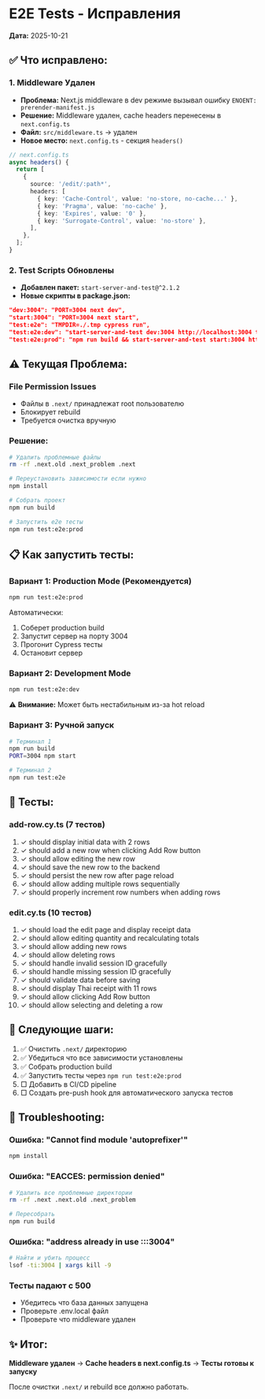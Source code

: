 # E2E Tests - Исправления

**Дата:** 2025-10-21

## ✅ Что исправлено:

### 1. Middleware Удален
- **Проблема:** Next.js middleware в dev режиме вызывал ошибку `ENOENT: prerender-manifest.js`
- **Решение:** Middleware удален, cache headers перенесены в `next.config.ts`
- **Файл:** `src/middleware.ts` → удален
- **Новое место:** `next.config.ts` - секция `headers()`

```typescript
// next.config.ts
async headers() {
  return [
    {
      source: '/edit/:path*',
      headers: [
        { key: 'Cache-Control', value: 'no-store, no-cache...' },
        { key: 'Pragma', value: 'no-cache' },
        { key: 'Expires', value: '0' },
        { key: 'Surrogate-Control', value: 'no-store' },
      ],
    },
  ];
}
```

### 2. Test Scripts Обновлены
- **Добавлен пакет:** `start-server-and-test@^2.1.2`
- **Новые скрипты в package.json:**

```json
"dev:3004": "PORT=3004 next dev",
"start:3004": "PORT=3004 next start",
"test:e2e": "TMPDIR=./.tmp cypress run",
"test:e2e:dev": "start-server-and-test dev:3004 http://localhost:3004 test:e2e",
"test:e2e:prod": "npm run build && start-server-and-test start:3004 http://localhost:3004 test:e2e"
```

## ⚠️ Текущая Проблема:

### File Permission Issues
- Файлы в `.next/` принадлежат root пользователю
- Блокирует rebuild
- Требуется очистка вручную

### Решение:
```bash
# Удалить проблемные файлы
rm -rf .next.old .next_problem .next

# Переустановить зависимости если нужно
npm install

# Собрать проект
npm run build

# Запустить e2e тесты
npm run test:e2e:prod
```

## 📋 Как запустить тесты:

### Вариант 1: Production Mode (Рекомендуется)
```bash
npm run test:e2e:prod
```
Автоматически:
1. Соберет production build
2. Запустит сервер на порту 3004
3. Прогонит Cypress тесты
4. Остановит сервер

### Вариант 2: Development Mode
```bash
npm run test:e2e:dev
```
⚠️ **Внимание:** Может быть нестабильным из-за hot reload

### Вариант 3: Ручной запуск
```bash
# Терминал 1
npm run build
PORT=3004 npm start

# Терминал 2
npm run test:e2e
```

## 🧪 Тесты:

### add-row.cy.ts (7 тестов)
1. ✓ should display initial data with 2 rows
2. ✓ should add a new row when clicking Add Row button
3. ✓ should allow editing the new row
4. ✓ should save the new row to the backend
5. ✓ should persist the new row after page reload
6. ✓ should allow adding multiple rows sequentially
7. ✓ should properly increment row numbers when adding rows

### edit.cy.ts (10 тестов)
1. ✓ should load the edit page and display receipt data
2. ✓ should allow editing quantity and recalculating totals
3. ✓ should allow adding new rows
4. ✓ should allow deleting rows
5. ✓ should handle invalid session ID gracefully
6. ✓ should handle missing session ID gracefully
7. ✓ should validate data before saving
8. ✓ should display Thai receipt with 11 rows
9. ✓ should allow clicking Add Row button
10. ✓ should allow selecting and deleting a row

## 📝 Следующие шаги:

1. ✅ Очистить `.next/` директорию
2. ✅ Убедиться что все зависимости установлены
3. ✅ Собрать production build
4. ✅ Запустить тесты через `npm run test:e2e:prod`
5. □ Добавить в CI/CD pipeline
6. □ Создать pre-push hook для автоматического запуска тестов

## 🔧 Troubleshooting:

### Ошибка: "Cannot find module 'autoprefixer'"
```bash
npm install
```

### Ошибка: "EACCES: permission denied"
```bash
# Удалить все проблемные директории
rm -rf .next .next.old .next_problem

# Пересобрать
npm run build
```

### Ошибка: "address already in use :::3004"
```bash
# Найти и убить процесс
lsof -ti:3004 | xargs kill -9
```

### Тесты падают с 500
- Убедитесь что база данных запущена
- Проверьте .env.local файл
- Проверьте что middleware удален

## ✨ Итог:

**Middleware удален** → **Cache headers в next.config.ts** → **Тесты готовы к запуску**

После очистки `.next/` и rebuild все должно работать.
